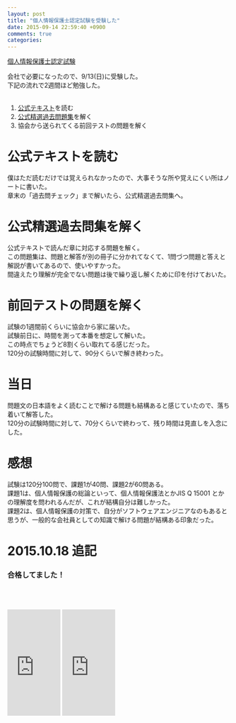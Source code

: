 ```yaml
---
layout: post
title: "個人情報保護士認定試験を受験した"
date: 2015-09-14 22:59:40 +0900
comments: true
categories: 
---
```


[個人情報保護士認定試験](http://www.joho-gakushu.or.jp/piip/piip.html)

会社で必要になったので、9/13(日)に受験した。  
下記の流れで2週間ほど勉強した。  
<br>

1. [公式テキスト](http://rcm-fe.amazon-adsystem.com/e/cm?t=takadayuichi-22&o=9&p=8&l=as1&asins=4820748866&ref=qf_sp_asin_til&fc1=000000&IS2=1&lt1=_blank&m=amazon&lc1=0000FF&bc1=000000&bg1=FFFFFF&f=ifr)を読む
2. [公式精選過去問題集](http://rcm-fe.amazon-adsystem.com/e/cm?t=takadayuichi-22&o=9&p=8&l=as1&asins=4820748408&ref=tf_til&fc1=000000&IS2=1&lt1=_blank&m=amazon&lc1=0000FF&bc1=000000&bg1=FFFFFF&f=ifr)を解く
3. 協会から送られてくる前回テストの問題を解く

# 公式テキストを読む
僕はただ読むだけでは覚えられなかったので、大事そうな所や覚えにくい所はノートに書いた。  
章末の「過去問チェック」まで解いたら、公式精選過去問集へ。  

# 公式精選過去問集を解く
公式テキストで読んだ章に対応する問題を解く。  
この問題集は、問題と解答が別の冊子に分かれてなくて、1問づつ問題と答えと解説が書いてあるので、使いやすかった。  
間違えたり理解が完全でない問題は後で繰り返し解くために印を付けておいた。  

# 前回テストの問題を解く
試験の1週間前くらいに協会から家に届いた。  
試験前日に、時間を測って本番を想定して解いた。  
この時点でちょうど8割くらい取れてる感じだった。  
120分の試験時間に対して、90分くらいで解き終わった。  

# 当日
問題文の日本語をよく読むことで解ける問題も結構あると感じていたので、落ち着いて解答した。  
120分の試験時間に対して、70分くらいで終わって、残り時間は見直しを入念にした。  

# 感想
試験は120分100問で、課題1が40問、課題2が60問ある。  
課題1は、個人情報保護の総論といって、個人情報保護法とかJIS Q 15001 とかの理解度を問われるんだが、これが結構自分は難しかった。  
課題2は、個人情報保護の対策で、自分がソフトウェアエンジニアなのもあると思うが、一般的な会社員としての知識で解ける問題が結構ある印象だった。  

# 2015.10.18 追記
### **合格してました！**

<br>
<br>
<br>

<iframe src="http://rcm-fe.amazon-adsystem.com/e/cm?t=takadayuichi-22&o=9&p=8&l=as1&asins=4820748866&ref=qf_sp_asin_til&fc1=000000&IS2=1&lt1=_blank&m=amazon&lc1=0000FF&bc1=000000&bg1=FFFFFF&f=ifr" style="width:120px;height:240px;" scrolling="no" marginwidth="0" marginheight="0" frameborder="0"></iframe>

<iframe src="http://rcm-fe.amazon-adsystem.com/e/cm?t=takadayuichi-22&o=9&p=8&l=as1&asins=4820748408&ref=tf_til&fc1=000000&IS2=1&lt1=_blank&m=amazon&lc1=0000FF&bc1=000000&bg1=FFFFFF&f=ifr" style="width:120px;height:240px;" scrolling="no" marginwidth="0" marginheight="0" frameborder="0"></iframe>


